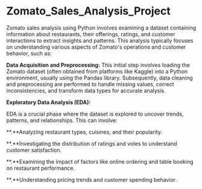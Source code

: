 # Zomato_Sales_Analysis_Project
Zomato sales analysis using Python involves examining a dataset containing information about restaurants, their offerings, ratings, and customer interactions to extract insights and patterns. This analysis typically focuses on understanding various aspects of Zomato's operations and customer behavior, such as:

**Data Acquisition and Preprocessing:**
This initial step involves loading the Zomato dataset (often obtained from platforms like Kaggle) into a Python environment, usually using the Pandas library. Subsequently, data cleaning and preprocessing are performed to handle missing values, correct inconsistencies, and transform data types for accurate analysis.

**Exploratory Data Analysis (EDA):**

EDA is a crucial phase where the dataset is explored to uncover trends, patterns, and relationships. This can involve:

**.**Analyzing restaurant types, cuisines, and their popularity.

**.**Investigating the distribution of ratings and votes to understand customer satisfaction.

**.**Examining the impact of factors like online ordering and table booking on restaurant performance.

**.**Understanding pricing trends and customer spending behavior.
